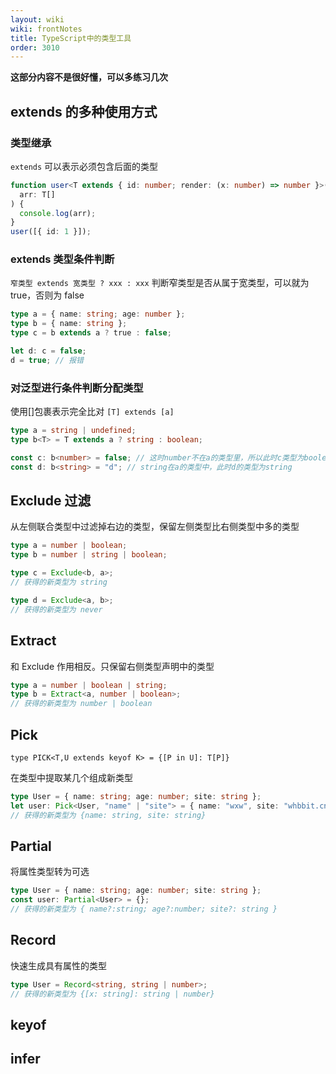 ```yaml
---
layout: wiki
wiki: frontNotes
title: TypeScript中的类型工具
order: 3010
---
```


**这部分内容不是很好懂，可以多练习几次**

## extends 的多种使用方式

### 类型继承

`extends` 可以表示必须包含后面的类型

```ts
function user<T extends { id: number; render: (x: number) => number }>(
  arr: T[]
) {
  console.log(arr);
}
user([{ id: 1 }]);
```

### extends 类型条件判断

`窄类型 extends 宽类型 ? xxx : xxx`
判断窄类型是否从属于宽类型，可以就为 true，否则为 false

```ts
type a = { name: string; age: number };
type b = { name: string };
type c = b extends a ? true : false;

let d: c = false;
d = true; // 报错
```

<!-- TODO -->

### 对泛型进行条件判断分配类型

使用[]包裹表示完全比对 `[T] extends [a]`

```ts
type a = string | undefined;
type b<T> = T extends a ? string : boolean;

const c: b<number> = false; // 这时number不在a的类型里，所以此时c类型为boolean
const d: b<string> = "d"; // string在a的类型中，此时d的类型为string
```

## Exclude 过滤

从左侧联合类型中过滤掉右边的类型，保留左侧类型比右侧类型中多的类型

```ts
type a = number | boolean;
type b = number | string | boolean;

type c = Exclude<b, a>;
// 获得的新类型为 string

type d = Exclude<a, b>;
// 获得的新类型为 never
```

## Extract

和 Exclude 作用相反。只保留右侧类型声明中的类型

```ts
type a = number | boolean | string;
type b = Extract<a, number | boolean>;
// 获得的新类型为 number | boolean
```

## Pick

`type PICK<T,U extends keyof K> = {[P in U]: T[P]}`

在类型中提取某几个组成新类型

```ts
type User = { name: string; age: number; site: string };
let user: Pick<User, "name" | "site"> = { name: "wxw", site: "whbbit.cn" };
// 获得的新类型为 {name: string, site: string}
```

## Partial

将属性类型转为可选

```ts
type User = { name: string; age: number; site: string };
const user: Partial<User> = {};
// 获得的新类型为 { name?:string; age?:number; site?: string }
```

## Record

快速生成具有属性的类型

```ts
type User = Record<string, string | number>;
// 获得的新类型为 {[x: string]: string | number}
```

## keyof

## infer
